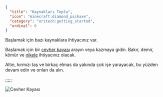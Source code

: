```json
{
  "title": "Kaynakları Topla",
  "icon": "minecraft:diamond_pickaxe",
  "category": "oritech:getting_started",
  "ordinal": 0
}
```

Başlamak için bazı kaynaklara ihtiyacınız var.

Başlamak için bir [cevher kayası](^oritech:resources/ore_boulder) arayın veya kazmaya gidin. Bakır, demir, kömür ve [nikele](^oritech:resources/nickel) ihtiyacınız olacak.

Altın, kırmızı taş ve birkaç elmas da yakında çok işe yarayacak, bu yüzden devam edin ve onları da alın.

;;;;;

![Cevher Kayası](oritech:textures/book/ore_boulder.png,fit)
